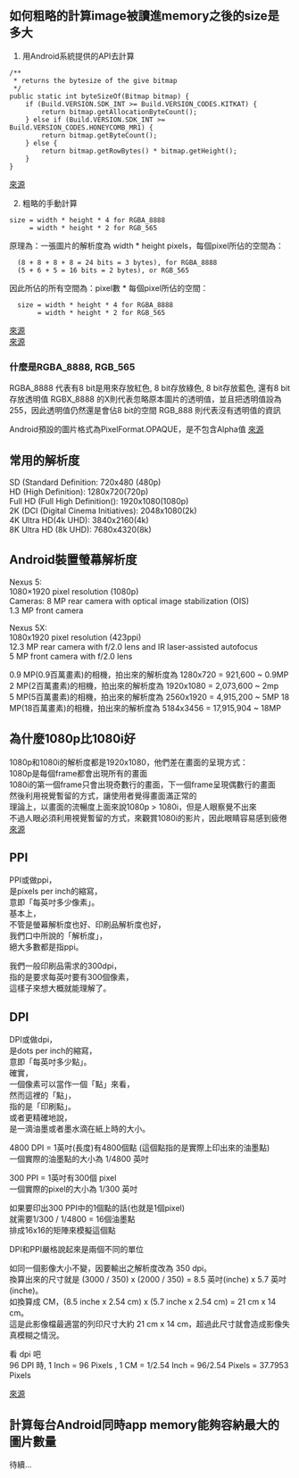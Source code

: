 ## 如何粗略的計算image被讀進memory之後的size是多大

1. 用Android系統提供的API去計算
```
/**
 * returns the bytesize of the give bitmap
 */
public static int byteSizeOf(Bitmap bitmap) {
    if (Build.VERSION.SDK_INT >= Build.VERSION_CODES.KITKAT) {
        return bitmap.getAllocationByteCount();
    } else if (Build.VERSION.SDK_INT >= Build.VERSION_CODES.HONEYCOMB_MR1) {
        return bitmap.getByteCount();
    } else {
        return bitmap.getRowBytes() * bitmap.getHeight();
    }
}
```
[來源](http://stackoverflow.com/questions/2407565/bitmap-byte-size-after-decoding)

2. 粗略的手動計算
```
size = width * height * 4 for RGBA_8888
     = width * height * 2 for RGB_565
```
原理為：一張圖片的解析度為 width * height pixels，每個pixel所佔的空間為：
```
  (8 + 8 + 8 + 8 = 24 bits = 3 bytes), for RGBA_8888
  (5 + 6 + 5 = 16 bits = 2 bytes), or RGB_565
```
  因此所佔的所有空間為：pixel數 * 每個pixel所佔的空間：
```
  size = width * height * 4 for RGBA_8888
       = width * height * 2 for RGB_565
```
[來源](http://stackoverflow.com/questions/11461061/why-bitmap-size-is-bigger-in-memory-than-on-disk-in-android)  
[來源](http://androidprofessionals.blogspot.tw/2013/02/bitmap-out-of-memory-android.html)


### 什麼是RGBA_8888, RGB_565
RGBA_8888 代表有8 bit是用來存放紅色, 8 bit存放綠色, 8 bit存放藍色, 還有8 bit存放透明值
RGBX_8888 的X則代表忽略原本圖片的透明值，並且把透明值設為255，因此透明值仍然還是會佔8 bit的空間
RGB_888 則代表沒有透明值的資訊

Android預設的圖片格式為PixelFormat.OPAQUE，是不包含Alpha值
[來源](http://stackoverflow.com/questions/32348053/what-is-pixelformat-rgbx-888)


## 常用的解析度
SD (Standard Definition: 720x480 (480p)  
HD (High Definition): 1280x720(720p)  
Full HD (Full High Definition(): 1920x1080(1080p)  
2K (DCI (Digital Cinema Initiatives): 2048x1080(2k)  
4K Ultra HD(4k UHD): 3840x2160(4k)  
8K Ultra HD (8k UHD): 7680x4320(8k)

## Android裝置螢幕解析度
Nexus 5:  
1080×1920 pixel resolution (1080p)  
Cameras: 8 MP rear camera with optical image stabilization (OIS)  
1.3 MP front camera  

Nexus 5X:  
1080x1920 pixel resolution (423ppi)  
12.3 MP rear camera with f/2.0 lens and IR laser-assisted autofocus  
5 MP front camera with f/2.0 lens  

0.9 MP(0.9百萬畫素)的相機，拍出來的解析度為 1280x720 = 921,600 ~ 0.9MP  
2 MP(2百萬畫素)的相機，拍出來的解析度為 1920x1080 = 2,073,600 ~ 2mp  
5 MP(5百萬畫素)的相機，拍出來的解析度為 2560x1920 = 4,915,200 ~ 5MP
18 MP(18百萬畫素)的相機，拍出來的解析度為 5184x3456 = 17,915,904 ~ 18MP

## 為什麼1080p比1080i好
1080p和1080i的解析度都是1920x1080，他們差在畫面的呈現方式：  
1080p是每個frame都會出現所有的畫面  
1080i的第一個frame只會出現奇數行的畫面，下一個frame呈現偶數行的畫面  
然後利用視覺暫留的方式，讓使用者覺得畫面滿正常的  
理論上，以畫面的流暢度上面來說1080p > 1080i，但是人眼察覺不出來  
不過人眼必須利用視覺暫留的方式，來觀賞1080i的影片，因此眼睛容易感到疲倦  
[來源](http://www.flag.com.tw/book/cento-5105.asp?bokno=FT160&id=460)


## PPI
PPI或做ppi，  
是pixels per inch的縮寫，  
意即「每英吋多少像素」。  
基本上，  
不管是螢幕解析度也好、印刷品解析度也好，  
我們口中所說的「解析度」，  
絕大多數都是指ppi。  


我們一般印刷品需求的300dpi，  
指的是要求每英吋要有300個像素，  
這樣子來想大概就能理解了。  

## DPI

DPI或做dpi，  
是dots per inch的縮寫，  
意即「每英吋多少點」。  
確實，  
一個像素可以當作一個「點」來看，  
然而這裡的「點」，  
指的是「印刷點」。  
或者更精確地說，  
是一滴油墨或者墨水滴在紙上時的大小。


4800 DPI = 1英吋(長度)有4800個點 (這個點指的是實際上印出來的油墨點)  
一個實際的油墨點的大小為 1/4800 英吋  

300 PPI = 1英吋有300個 pixel  
一個實際的pixel的大小為 1/300 英吋  

如果要印出300 PPI中的1個點的話(也就是1個pixel)  
就需要1/300 / 1/4800 = 16個油墨點  
排成16x16的矩陣來模擬這個點

DPI和PPI嚴格說起來是兩個不同的單位  


如同一個影像大小不變，因要輸出之解析度改為 350 dpi。  
換算出來的尺寸就是 (3000 / 350) x (2000 / 350) = 8.5 英吋(inche) x 5.7 英吋(inche)。  
如換算成 CM，(8.5 inche x 2.54 cm) x (5.7 inche x 2.54 cm) = 21 cm x 14 cm。  
這是此影像檔最適當的列印尺寸大約 21 cm x 14 cm，超過此尺寸就會造成影像失真模糊之情況。  

看 dpi 吧  
96 DPI 時, 1 Inch = 96 Pixels , 1 CM = 1/2.54 Inch = 96/2.54 Pixels = 37.7953 Pixels

[來源](http://home.gamer.com.tw/creationDetail.php?sn=2342652)

## 計算每台Android同時app memory能夠容納最大的圖片數量
待續...
